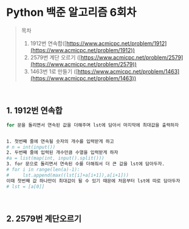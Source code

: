 # Python 백준 알고리즘 6회차
> 목차
> 1. 1912번 연속합([https://www.acmicpc.net/problem/1912](https://www.acmicpc.net/problem/1912))
> 2. 2579번 계단 오르기
([https://www.acmicpc.net/problem/2579](https://www.acmicpc.net/problem/2579))
> 3. 1463번 1로 만들기
([https://www.acmicpc.net/problem/1463](https://www.acmicpc.net/problem/1463))




<br>

## 1. 1912번 연속합

```sh
for 문을 돌리면서 연속된 값을 더해주며 lst에 담아서 마지막에 최대값을 출력하자


1. 첫번째 줄에 연속될 숫자의 개수를 입력받게 하고
# n = int(input())
2. 두번째 줄에 입력된 개수만큼 수열을 입력받게 하자
#a = list(map(int, input().split()))
3. for 문으로 돌리면서 연속된 수를 더해줘서 더 큰 값을 lst에 담아두자.
# for i in range(len(a)-1):
#     lst.append(max((lst[i]+a[i+1]),a[i+1]))
이때 첫번째 값 하나만이 최대값이 될 수 있기 때문에 처음부터 lst에 따로 담아두자
# lst = [a[0]]

```

<br>

## 2. 2579번 계단오르기


```sh


```
<br>

